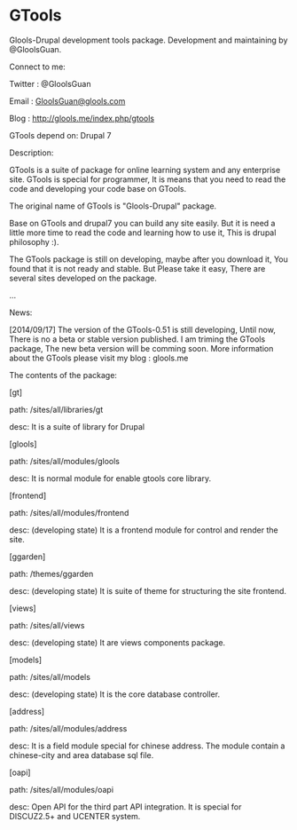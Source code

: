 GTools
=======
Glools-Drupal development tools package. Development and maintaining by @GloolsGuan.


Connect to me:

Twitter : @GloolsGuan

Email   : GloolsGuan@glools.com

Blog    : http://glools.me/index.php/gtools



GTools depend on: Drupal 7



Description:

GTools is a suite of package for online learning system and any enterprise site. GTools is special for programmer, It is means that you need to read the code and developing your code base on GTools.

The original name of GTools is "Glools-Drupal" package.

Base on GTools and drupal7 you can build any site easily. But it is need a little more time to read the code and learning how to use it, This is drupal philosophy :). 

The GTools package is still on developing, maybe after you download it, You found that it is not ready and stable. But Please take it easy, There are several sites developed on the package.

...


News:

[2014/09/17] The version of the GTools-0.51 is still developing, Until now, There is no a beta or stable version published. I am triming the GTools package, The new beta version will be comming soon. More information about the GTools please visit my blog : glools.me 




The contents of the package:


[gt]

  path: /sites/all/libraries/gt
  
  desc: It is a suite of library for Drupal


[glools]

  path: /sites/all/modules/glools
  
  desc: It is normal module for enable gtools core library.


[frontend]

  path: /sites/all/modules/frontend
  
  desc: (developing state) It is a frontend module for control and render the site.


[ggarden]

  path: /themes/ggarden
  
  desc: (developing state) It is suite of theme for structuring the site frontend.


[views]

  path: /sites/all/views
  
  desc: (developing state) It are views components package.


[models]

  path: /sites/all/models
  
  desc: (developing state) It is the core database controller.
  

[address]

  path: /sites/all/modules/address
  
  desc: It is a field module special for chinese address. The module contain a chinese-city and area database sql file.
  
  
[oapi]

  path: /sites/all/modules/oapi
  
  desc: Open API for the third part API integration. It is special for DISCUZ2.5+ and UCENTER system.
